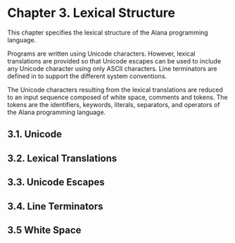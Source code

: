 # Chapter 3. Lexical Structure
This chapter specifies the lexical structure of the Alana programming language.

Programs are written using Unicode characters. However, lexical translations are provided so that Unicode escapes can be used to include any Unicode character using only ASCII characters. Line terminators are defined in to support the different system conventions.

The Unicode characters resulting from the lexical translations are reduced to an input sequence composed of white space, comments and tokens. The tokens are the identifiers, keywords, literals, separators, and operators of the Alana programming language.

## 3.1. Unicode

## 3.2. Lexical Translations

## 3.3. Unicode Escapes

## 3.4. Line Terminators

## 3.5 White Space




